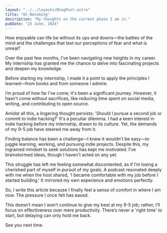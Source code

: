 ```yaml
---
layout: "../../layouts/BlogPost.astro"
title: "On Becoming"
description: "My thoughts on the current phase I am in."
pubDate: "23 June, 2024"
---
```


How enjoyable can life be without its ups and downs—the battles of the mind and the challenges that test our perceptions of fear and what is unreal?

Over the past few months, I’ve been navigating new heights in my career. My internship has granted me the chance to delve into fascinating projects and deepen my knowledge.

Before starting my internship, I made it a point to apply the principles I learned—from books and from someone I admire.

I’m proud of how far I’ve come; it's been a significant journey. However, it hasn't come without sacrifices, like reducing time spent on social media, writing, and contributing to open source.

Amidst all this, a lingering thought persists: 'Should I pursue a second job or commit to indie hacking?' It's a peculiar dilemma. I had a keen interest in indie hacking before my internship, drawn to its culture. Yet, the demands of my 9-5 job have steered me away from it.

Finding balance has been a challenge—I knew it wouldn't be easy—to juggle learning, working, and pursuing indie projects. Despite this, my ingrained mindset to seek solutions has kept me motivated. I’ve brainstormed ideas, though I haven't acted on any yet.

This struggle has left me feeling somewhat discontented, as if I’m losing a cherished part of myself in pursuit of my goals. A podcast resonated deeply with me when the host shared, 'I became comfortable with my job before I started building.' It mirrored my own experience and emotions perfectly.

So, I write this article because I finally feel a sense of comfort in where I am now. The pressure I once felt has eased.

This doesn’t mean I won’t continue to give my best at my 9-5 job; rather, I’ll focus on effectiveness over mere productivity. There’s never a 'right time' to start, but delaying can only hold me back.

See you next time.
